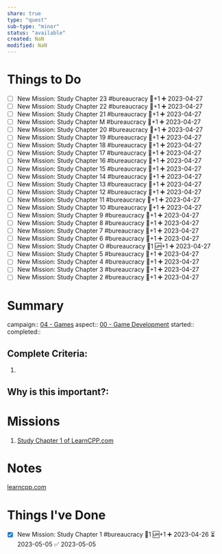 ```yaml
---
share: true
type: "quest"
sub-type: "minor"
status: "available"
created: NaN 
modified: NaN
---
```

 
 
# Things to Do
- [ ] New Mission: Study Chapter 23 #bureaucracy 🥄+1 ➕ 2023-04-27 
- [ ] New Mission: Study Chapter 22 #bureaucracy 🥄+1 ➕ 2023-04-27
- [ ] New Mission: Study Chapter 21 #bureaucracy 🥄+1 ➕ 2023-04-27 
- [ ] New Mission: Study Chapter M #bureaucracy 🥄+1 ➕ 2023-04-27 
- [ ] New Mission: Study Chapter 20 #bureaucracy 🥄+1 ➕ 2023-04-27 
- [ ] New Mission: Study Chapter 19 #bureaucracy 🥄+1 ➕ 2023-04-27 
- [ ] New Mission: Study Chapter 18 #bureaucracy 🥄+1 ➕ 2023-04-27 
- [ ] New Mission: Study Chapter 17 #bureaucracy 🥄+1 ➕ 2023-04-27 
- [ ] New Mission: Study Chapter 16 #bureaucracy 🥄+1 ➕ 2023-04-27 
- [ ] New Mission: Study Chapter 15 #bureaucracy 🥄+1 ➕ 2023-04-27 
- [ ] New Mission: Study Chapter 14 #bureaucracy 🥄+1 ➕ 2023-04-27 
- [ ] New Mission: Study Chapter 13 #bureaucracy 🥄+1 ➕ 2023-04-27 
- [ ] New Mission: Study Chapter 12 #bureaucracy 🥄+1 ➕ 2023-04-27 
- [ ] New Mission: Study Chapter 11 #bureaucracy 🥄+1 ➕ 2023-04-27 
- [ ] New Mission: Study Chapter 10 #bureaucracy 🥄+1 ➕ 2023-04-27 
- [ ] New Mission: Study Chapter 9 #bureaucracy 🥄+1 ➕ 2023-04-27 
- [ ] New Mission: Study Chapter 8 #bureaucracy 🥄+1 ➕ 2023-04-27 
- [ ] New Mission: Study Chapter 7 #bureaucracy 🥄+1 ➕ 2023-04-27 
- [ ] New Mission: Study Chapter 6 #bureaucracy 🥄+1 ➕ 2023-04-27 
- [ ] New Mission: Study Chapter O #bureaucracy 🥄1 🆙+1 ➕ 2023-04-27 
- [ ] New Mission: Study Chapter 5 #bureaucracy 🥄+1 ➕ 2023-04-27 
- [ ] New Mission: Study Chapter 4 #bureaucracy 🥄+1 ➕ 2023-04-27 
- [ ] New Mission: Study Chapter 3 #bureaucracy 🥄+1 ➕ 2023-04-27 
- [ ] New Mission: Study Chapter 2 #bureaucracy 🥄+1 ➕ 2023-04-27

# Summary
campaign:: [04 - Games](04%20-%20Games.md)
aspect:: [00 - Game Development](00%20-%20Game%20Development.md)
started:: 
completed::
## Complete Criteria:
1. 

## Why is this important?:

# Missions
1. [Study Chapter 1 of LearnCPP.com](./Study%20Chapter%201%20of%20LearnCPP.com.md)

# Notes
[learncpp.com](https://learncpp.com)
# Things I've Done
- [x] New Mission: Study Chapter 1 #bureaucracy 🥄1 🆙+1 ➕ 2023-04-26 ⏳ 2023-05-05 ✅ 2023-05-05